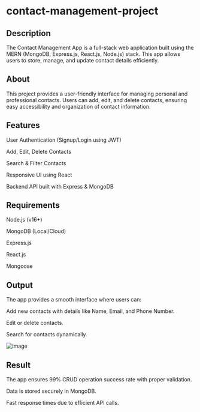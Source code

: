 # contact-management-project

## Description

The Contact Management App is a full-stack web application built using the MERN (MongoDB, Express.js, React.js, Node.js) stack. This app allows users to store, manage, and update contact details efficiently.

## About

This project provides a user-friendly interface for managing personal and professional contacts. Users can add, edit, and delete contacts, ensuring easy accessibility and organization of contact information.

## Features

User Authentication (Signup/Login using JWT)

Add, Edit, Delete Contacts

Search & Filter Contacts

Responsive UI using React

Backend API built with Express & MongoDB

## Requirements

Node.js (v16+)

MongoDB (Local/Cloud)

Express.js

React.js

Mongoose

## Output

The app provides a smooth interface where users can:

Add new contacts with details like Name, Email, and Phone Number.

Edit or delete contacts.

Search for contacts dynamically.

![image](https://github.com/user-attachments/assets/d10e0b92-e85d-4537-948a-72c32471a6c7)


## Result

The app ensures 99% CRUD operation success rate with proper validation.

Data is stored securely in MongoDB.

Fast response times due to efficient API calls.
